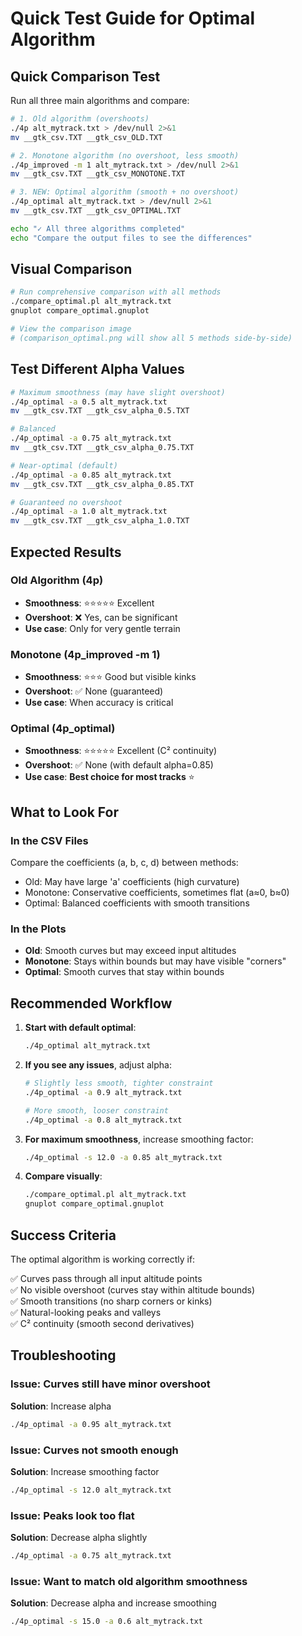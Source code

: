 # Quick Test Guide for Optimal Algorithm

## Quick Comparison Test

Run all three main algorithms and compare:

```bash
# 1. Old algorithm (overshoots)
./4p alt_mytrack.txt > /dev/null 2>&1
mv __gtk_csv.TXT __gtk_csv_OLD.TXT

# 2. Monotone algorithm (no overshoot, less smooth)
./4p_improved -m 1 alt_mytrack.txt > /dev/null 2>&1
mv __gtk_csv.TXT __gtk_csv_MONOTONE.TXT

# 3. NEW: Optimal algorithm (smooth + no overshoot)
./4p_optimal alt_mytrack.txt > /dev/null 2>&1
mv __gtk_csv.TXT __gtk_csv_OPTIMAL.TXT

echo "✓ All three algorithms completed"
echo "Compare the output files to see the differences"
```

## Visual Comparison

```bash
# Run comprehensive comparison with all methods
./compare_optimal.pl alt_mytrack.txt
gnuplot compare_optimal.gnuplot

# View the comparison image
# (comparison_optimal.png will show all 5 methods side-by-side)
```

## Test Different Alpha Values

```bash
# Maximum smoothness (may have slight overshoot)
./4p_optimal -a 0.5 alt_mytrack.txt
mv __gtk_csv.TXT __gtk_csv_alpha_0.5.TXT

# Balanced
./4p_optimal -a 0.75 alt_mytrack.txt
mv __gtk_csv.TXT __gtk_csv_alpha_0.75.TXT

# Near-optimal (default)
./4p_optimal -a 0.85 alt_mytrack.txt
mv __gtk_csv.TXT __gtk_csv_alpha_0.85.TXT

# Guaranteed no overshoot
./4p_optimal -a 1.0 alt_mytrack.txt
mv __gtk_csv.TXT __gtk_csv_alpha_1.0.TXT
```

## Expected Results

### Old Algorithm (4p)
- **Smoothness**: ⭐⭐⭐⭐⭐ Excellent
- **Overshoot**: ❌ Yes, can be significant
- **Use case**: Only for very gentle terrain

### Monotone (4p_improved -m 1)
- **Smoothness**: ⭐⭐⭐ Good but visible kinks
- **Overshoot**: ✅ None (guaranteed)
- **Use case**: When accuracy is critical

### Optimal (4p_optimal)
- **Smoothness**: ⭐⭐⭐⭐⭐ Excellent (C² continuity)
- **Overshoot**: ✅ None (with default alpha=0.85)
- **Use case**: **Best choice for most tracks** ⭐

## What to Look For

### In the CSV Files
Compare the coefficients (a, b, c, d) between methods:
- Old: May have large 'a' coefficients (high curvature)
- Monotone: Conservative coefficients, sometimes flat (a≈0, b≈0)
- Optimal: Balanced coefficients with smooth transitions

### In the Plots
- **Old**: Smooth curves but may exceed input altitudes
- **Monotone**: Stays within bounds but may have visible "corners"
- **Optimal**: Smooth curves that stay within bounds

## Recommended Workflow

1. **Start with default optimal**:
   ```bash
   ./4p_optimal alt_mytrack.txt
   ```

2. **If you see any issues**, adjust alpha:
   ```bash
   # Slightly less smooth, tighter constraint
   ./4p_optimal -a 0.9 alt_mytrack.txt
   
   # More smooth, looser constraint
   ./4p_optimal -a 0.8 alt_mytrack.txt
   ```

3. **For maximum smoothness**, increase smoothing factor:
   ```bash
   ./4p_optimal -s 12.0 -a 0.85 alt_mytrack.txt
   ```

4. **Compare visually**:
   ```bash
   ./compare_optimal.pl alt_mytrack.txt
   gnuplot compare_optimal.gnuplot
   ```

## Success Criteria

The optimal algorithm is working correctly if:

✅ Curves pass through all input altitude points  
✅ No visible overshoot (curves stay within altitude bounds)  
✅ Smooth transitions (no sharp corners or kinks)  
✅ Natural-looking peaks and valleys  
✅ C² continuity (smooth second derivatives)  

## Troubleshooting

### Issue: Curves still have minor overshoot
**Solution**: Increase alpha
```bash
./4p_optimal -a 0.95 alt_mytrack.txt
```

### Issue: Curves not smooth enough
**Solution**: Increase smoothing factor
```bash
./4p_optimal -s 12.0 alt_mytrack.txt
```

### Issue: Peaks look too flat
**Solution**: Decrease alpha slightly
```bash
./4p_optimal -a 0.75 alt_mytrack.txt
```

### Issue: Want to match old algorithm smoothness
**Solution**: Decrease alpha and increase smoothing
```bash
./4p_optimal -s 15.0 -a 0.6 alt_mytrack.txt
```
